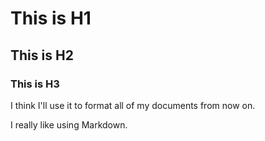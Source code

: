 # This is H1
## This is H2
### This is H3

I think I'll use it to format all 
of my documents from now on.

I really 
like using Markdown.
